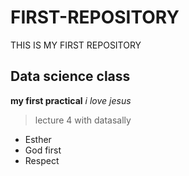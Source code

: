 # FIRST-REPOSITORY
THIS IS MY FIRST REPOSITORY
## Data science class
**my first practical**
*i love jesus*
>lecture 4 with datasally
- Esther
- God first
- Respect
